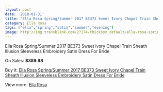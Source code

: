 ```yaml
---
layout: post
date: '2018-01-31'
title: "Ella Rosa Spring/Summer 2017 BE373 Sweet Ivory Chapel Train Sheath Illusion Sleeveless Embroidery Satin Dress For Bride"
category: Ella Rosa
tags: ["ella","spring","satin","summer","evening"]
image: http://img.transblink.com/27174-thickbox_default/ella-rosa-spring-summer-2017-be373-sweet-ivory-chapel-train-sheath-illusion-sleeveless-embroidery-satin-dress-for-bride.jpg
---
```

Ella Rosa Spring/Summer 2017 BE373 Sweet Ivory Chapel Train Sheath Illusion Sleeveless Embroidery Satin Dress For Bride

On Sales: **$389.98**
<a href="https://www.transblink.com/en/ella-rosa/8576-ella-rosa-spring-summer-2017-be373-sweet-ivory-chapel-train-sheath-illusion-sleeveless-embroidery-satin-dress-for-bride.html"><amp-img layout="responsive" width="600" height="600" src="//img.transblink.com/27174-thickbox_default/ella-rosa-spring-summer-2017-be373-sweet-ivory-chapel-train-sheath-illusion-sleeveless-embroidery-satin-dress-for-bride.jpg" alt="Ella Rosa Spring/Summer 2017 BE373 Sweet Ivory Chapel Train Sheath Illusion Sleeveless Embroidery Satin Dress For Bride 0" /></a>
<a href="https://www.transblink.com/en/ella-rosa/8576-ella-rosa-spring-summer-2017-be373-sweet-ivory-chapel-train-sheath-illusion-sleeveless-embroidery-satin-dress-for-bride.html"><amp-img layout="responsive" width="600" height="600" src="//img.transblink.com/27178-thickbox_default/ella-rosa-spring-summer-2017-be373-sweet-ivory-chapel-train-sheath-illusion-sleeveless-embroidery-satin-dress-for-bride.jpg" alt="Ella Rosa Spring/Summer 2017 BE373 Sweet Ivory Chapel Train Sheath Illusion Sleeveless Embroidery Satin Dress For Bride 1" /></a>
<a href="https://www.transblink.com/en/ella-rosa/8576-ella-rosa-spring-summer-2017-be373-sweet-ivory-chapel-train-sheath-illusion-sleeveless-embroidery-satin-dress-for-bride.html"><amp-img layout="responsive" width="600" height="600" src="//img.transblink.com/27177-thickbox_default/ella-rosa-spring-summer-2017-be373-sweet-ivory-chapel-train-sheath-illusion-sleeveless-embroidery-satin-dress-for-bride.jpg" alt="Ella Rosa Spring/Summer 2017 BE373 Sweet Ivory Chapel Train Sheath Illusion Sleeveless Embroidery Satin Dress For Bride 2" /></a>
<a href="https://www.transblink.com/en/ella-rosa/8576-ella-rosa-spring-summer-2017-be373-sweet-ivory-chapel-train-sheath-illusion-sleeveless-embroidery-satin-dress-for-bride.html"><amp-img layout="responsive" width="600" height="600" src="//img.transblink.com/27176-thickbox_default/ella-rosa-spring-summer-2017-be373-sweet-ivory-chapel-train-sheath-illusion-sleeveless-embroidery-satin-dress-for-bride.jpg" alt="Ella Rosa Spring/Summer 2017 BE373 Sweet Ivory Chapel Train Sheath Illusion Sleeveless Embroidery Satin Dress For Bride 3" /></a>
<a href="https://www.transblink.com/en/ella-rosa/8576-ella-rosa-spring-summer-2017-be373-sweet-ivory-chapel-train-sheath-illusion-sleeveless-embroidery-satin-dress-for-bride.html"><amp-img layout="responsive" width="600" height="600" src="//img.transblink.com/27175-thickbox_default/ella-rosa-spring-summer-2017-be373-sweet-ivory-chapel-train-sheath-illusion-sleeveless-embroidery-satin-dress-for-bride.jpg" alt="Ella Rosa Spring/Summer 2017 BE373 Sweet Ivory Chapel Train Sheath Illusion Sleeveless Embroidery Satin Dress For Bride 4" /></a>

Buy it: [Ella Rosa Spring/Summer 2017 BE373 Sweet Ivory Chapel Train Sheath Illusion Sleeveless Embroidery Satin Dress For Bride](https://www.transblink.com/en/ella-rosa/8576-ella-rosa-spring-summer-2017-be373-sweet-ivory-chapel-train-sheath-illusion-sleeveless-embroidery-satin-dress-for-bride.html "Ella Rosa Spring/Summer 2017 BE373 Sweet Ivory Chapel Train Sheath Illusion Sleeveless Embroidery Satin Dress For Bride")

View more: [Ella Rosa](https://www.transblink.com/en/73-ella-rosa "Ella Rosa")